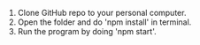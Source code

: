 1. Clone GitHub repo to your personal computer.
2. Open the folder and do 'npm install' in terminal.
3. Run the program by doing 'npm start'.

